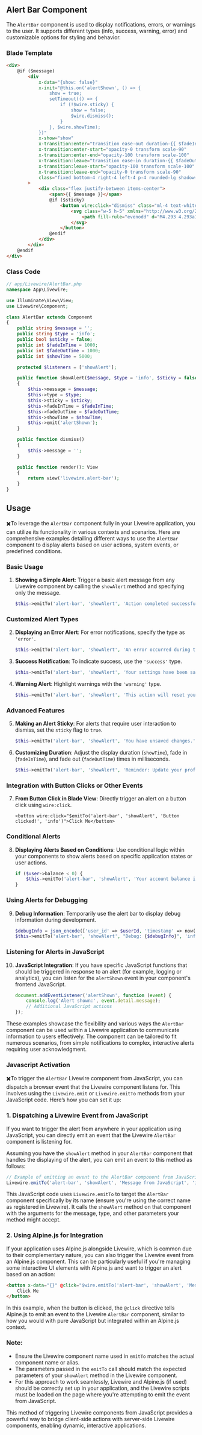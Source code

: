 
## Alert Bar Component

The `AlertBar` component is used to display notifications, errors, or warnings to the user. It supports different types (info, success, warning, error) and customizable options for styling and behavior.

### Blade Template
```html
<div>
    @if ($message)
        <div
            x-data="{show: false}"
            x-init="@this.on('alertShown', () => {
                show = true;
                setTimeout(() => {
                    if (!$wire.sticky) {
                        show = false;
                        $wire.dismiss();
                    }
                }, $wire.showTime);
            })"
            x-show="show"
            x-transition:enter="transition ease-out duration-{{ $fadeInTime }}"
            x-transition:enter-start="opacity-0 transform scale-90"
            x-transition:enter-end="opacity-100 transform scale-100"
            x-transition:leave="transition ease-in duration-{{ $fadeOutTime }}"
            x-transition:leave-start="opacity-100 transform scale-100"
            x-transition:leave-end="opacity-0 transform scale-90"
            class="fixed bottom-4 right-4 left-4 p-4 rounded-lg shadow-lg @if($type === 'info') bg-blue-500 border-blue-600 text-white @elseif($type === 'success') bg-green-500 border-green-600 text-white @elseif($type === 'warning') bg-yellow-500 border-yellow-600 text-black @elseif($type === 'error') bg-red-500 border-red-600 text-white @endif"
        >
            <div class="flex justify-between items-center">
                <span>{{ $message }}</span>
                @if ($sticky)
                    <button wire:click="dismiss" class="ml-4 text-white hover:text-gray-200 focus:outline-none">
                        <svg class="w-5 h-5" xmlns="http://www.w3.org/2000/svg" viewBox="0 0 20 20" fill="currentColor">
                            <path fill-rule="evenodd" d="M4.293 4.293a1 1 0 011.414 0L10 8.586l4.293-4.293a1 1 0 111.414 1.414L11.414 10l4.293 4.293a1 1 0 01-1.414 1.414L10 11.414l-4.293 4.293a1 1 0 01-1.414-1.414L8.586 10 4.293 5.707a1 1 0 010-1.414z" clip-rule="evenodd" />
                        </svg>
                    </button>
                @endif
            </div>
        </div>
    @endif
</div>
```

### Class Code

```php
// app/Livewire/AlertBar.php
namespace App\Livewire;

use Illuminate\View\View;
use Livewire\Component;

class AlertBar extends Component
{
    public string $message = '';
    public string $type = 'info';
    public bool $sticky = false;
    public int $fadeInTime = 1000;
    public int $fadeOutTime = 1000;
    public int $showTime = 5000;

    protected $listeners = ['showAlert'];

    public function showAlert($message, $type = 'info', $sticky = false, $fadeInTime = 1000, $fadeOutTime = 1000, $showTime = 5000)
    {
        $this->message = $message;
        $this->type = $type;
        $this->sticky = $sticky;
        $this->fadeInTime = $fadeInTime;
        $this->fadeOutTime = $fadeOutTime;
        $this->showTime = $showTime;
        $this->emit('alertShown');
    }

    public function dismiss()
    {
        $this->message = '';
    }

    public function render(): View
    {
        return view('livewire.alert-bar');
    }
}
```

## Usage
✖️To leverage the `AlertBar` component fully in your Livewire application, you can utilize its functionality in various contexts and scenarios. Here are comprehensive examples detailing different ways to use the `AlertBar` component to display alerts based on user actions, system events, or predefined conditions.

### Basic Usage

1. **Showing a Simple Alert**:
   Trigger a basic alert message from any Livewire component by calling the `showAlert` method and specifying only the message.
   ```php
   $this->emitTo('alert-bar', 'showAlert', 'Action completed successfully.');
   ```

### Customized Alert Types

2. **Displaying an Error Alert**:
   For error notifications, specify the type as `'error'`.
   ```php
   $this->emitTo('alert-bar', 'showAlert', 'An error occurred during the process.', 'error');
   ```

3. **Success Notification**:
   To indicate success, use the `'success'` type.
   ```php
   $this->emitTo('alert-bar', 'showAlert', 'Your settings have been saved successfully.', 'success');
   ```

4. **Warning Alert**:
   Highlight warnings with the `'warning'` type.
   ```php
   $this->emitTo('alert-bar', 'showAlert', 'This action will reset your data.', 'warning');
   ```

### Advanced Features

5. **Making an Alert Sticky**:
   For alerts that require user interaction to dismiss, set the `sticky` flag to `true`.
   ```php
   $this->emitTo('alert-bar', 'showAlert', 'You have unsaved changes.', 'warning', true);
   ```

6. **Customizing Duration**:
   Adjust the display duration (`showTime`), fade in (`fadeInTime`), and fade out (`fadeOutTime`) times in milliseconds.
   ```php
   $this->emitTo('alert-bar', 'showAlert', 'Reminder: Update your profile.', 'info', false, 1500, 1500, 10000);
   ```

### Integration with Button Clicks or Other Events

7. **From Button Click in Blade View**:
   Directly trigger an alert on a button click using `wire:click`.
   ```blade
   <button wire:click="$emitTo('alert-bar', 'showAlert', 'Button clicked!', 'info')">Click Me</button>
   ```

### Conditional Alerts

8. **Displaying Alerts Based on Conditions**:
   Use conditional logic within your components to show alerts based on specific application states or user actions.
   ```php
   if ($user->balance < 0) {
       $this->emitTo('alert-bar', 'showAlert', 'Your account balance is negative.', 'error');
   }
   ```

### Using Alerts for Debugging

9. **Debug Information**:
   Temporarily use the alert bar to display debug information during development.
   ```php
   $debugInfo = json_encode(['user_id' => $userId, 'timestamp' => now()]);
   $this->emitTo('alert-bar', 'showAlert', "Debug: {$debugInfo}", 'info');
   ```

### Listening for Alerts in JavaScript

10. **JavaScript Integration**:
    If you have specific JavaScript functions that should be triggered in response to an alert (for example, logging or analytics), you can listen for the `alertShown` event in your component's frontend JavaScript.
    ```javascript
    document.addEventListener('alertShown', function (event) {
        console.log('Alert shown:', event.detail.message);
        // Additional JavaScript actions
    });
    ```

These examples showcase the flexibility and various ways the `AlertBar` component can be used within a Livewire application to communicate information to users effectively. The component can be tailored to fit numerous scenarios, from simple notifications to complex, interactive alerts requiring user acknowledgment.

### Javascript Activation

✖️To trigger the `AlertBar` Livewire component from JavaScript, you can dispatch a browser event that the Livewire component listens for. This involves using the `Livewire.emit` or `Livewire.emitTo` methods from your JavaScript code. Here’s how you can set it up:

### 1. Dispatching a Livewire Event from JavaScript

If you want to trigger the alert from anywhere in your application using JavaScript, you can directly emit an event that the Livewire `AlertBar` component is listening for.

Assuming you have the `showAlert` method in your `AlertBar` component that handles the displaying of the alert, you can emit an event to this method as follows:

```javascript
// Example of emitting an event to the AlertBar component from JavaScript
Livewire.emitTo('alert-bar', 'showAlert', 'Message from JavaScript', 'info', false);
```

This JavaScript code uses `Livewire.emitTo` to target the `AlertBar` component specifically by its name (ensure you're using the correct name as registered in Livewire). It calls the `showAlert` method on that component with the arguments for the message, type, and other parameters your method might accept.

### 2. Using Alpine.js for Integration

If your application uses Alpine.js alongside Livewire, which is common due to their complementary nature, you can also trigger the Livewire event from an Alpine.js component. This can be particularly useful if you're managing some interactive UI elements with Alpine.js and want to trigger an alert based on an action:

```html
<button x-data="{}" @click="$wire.emitTo('alert-bar', 'showAlert', 'Message from Alpine.js', 'success', false)">
    Click Me
</button>
```

In this example, when the button is clicked, the `@click` directive tells Alpine.js to emit an event to the Livewire `AlertBar` component, similar to how you would with pure JavaScript but integrated within an Alpine.js context.

### Note:

- Ensure the Livewire component name used in `emitTo` matches the actual component name or alias.
- The parameters passed in the `emitTo` call should match the expected parameters of your `showAlert` method in the Livewire component.
- For this approach to work seamlessly, Livewire and Alpine.js (if used) should be correctly set up in your application, and the Livewire scripts must be loaded on the page where you're attempting to emit the event from JavaScript.

This method of triggering Livewire components from JavaScript provides a powerful way to bridge client-side actions with server-side Livewire components, enabling dynamic, interactive applications.